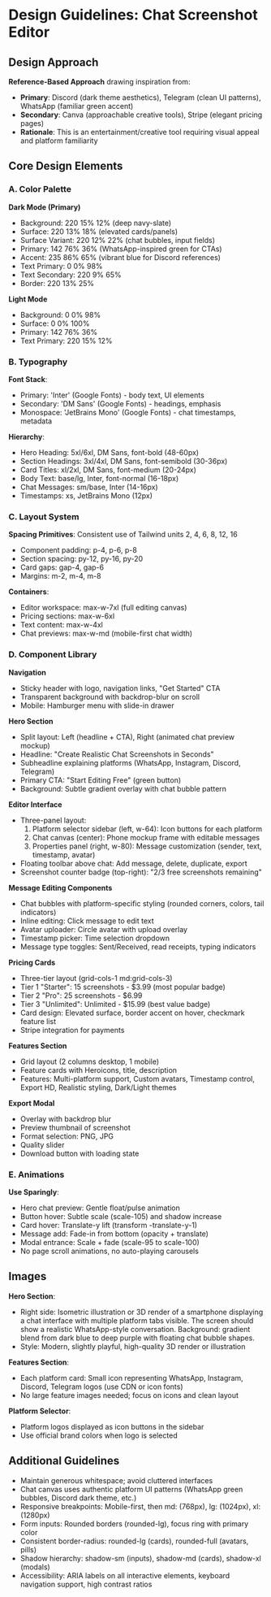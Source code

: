 # Design Guidelines: Chat Screenshot Editor

## Design Approach

**Reference-Based Approach** drawing inspiration from:
- **Primary**: Discord (dark theme aesthetics), Telegram (clean UI patterns), WhatsApp (familiar green accent)
- **Secondary**: Canva (approachable creative tools), Stripe (elegant pricing pages)
- **Rationale**: This is an entertainment/creative tool requiring visual appeal and platform familiarity

## Core Design Elements

### A. Color Palette

**Dark Mode (Primary)**
- Background: 220 15% 12% (deep navy-slate)
- Surface: 220 13% 18% (elevated cards/panels)
- Surface Variant: 220 12% 22% (chat bubbles, input fields)
- Primary: 142 76% 36% (WhatsApp-inspired green for CTAs)
- Accent: 235 86% 65% (vibrant blue for Discord references)
- Text Primary: 0 0% 98%
- Text Secondary: 220 9% 65%
- Border: 220 13% 25%

**Light Mode**
- Background: 0 0% 98%
- Surface: 0 0% 100%
- Primary: 142 76% 36%
- Text Primary: 220 15% 12%

### B. Typography

**Font Stack**: 
- Primary: 'Inter' (Google Fonts) - body text, UI elements
- Secondary: 'DM Sans' (Google Fonts) - headings, emphasis
- Monospace: 'JetBrains Mono' (Google Fonts) - chat timestamps, metadata

**Hierarchy**:
- Hero Heading: 5xl/6xl, DM Sans, font-bold (48-60px)
- Section Headings: 3xl/4xl, DM Sans, font-semibold (30-36px)
- Card Titles: xl/2xl, DM Sans, font-medium (20-24px)
- Body Text: base/lg, Inter, font-normal (16-18px)
- Chat Messages: sm/base, Inter (14-16px)
- Timestamps: xs, JetBrains Mono (12px)

### C. Layout System

**Spacing Primitives**: Consistent use of Tailwind units 2, 4, 6, 8, 12, 16
- Component padding: p-4, p-6, p-8
- Section spacing: py-12, py-16, py-20
- Card gaps: gap-4, gap-6
- Margins: m-2, m-4, m-8

**Containers**:
- Editor workspace: max-w-7xl (full editing canvas)
- Pricing sections: max-w-6xl
- Text content: max-w-4xl
- Chat previews: max-w-md (mobile-first chat width)

### D. Component Library

**Navigation**
- Sticky header with logo, navigation links, "Get Started" CTA
- Transparent background with backdrop-blur on scroll
- Mobile: Hamburger menu with slide-in drawer

**Hero Section**
- Split layout: Left (headline + CTA), Right (animated chat preview mockup)
- Headline: "Create Realistic Chat Screenshots in Seconds"
- Subheadline explaining platforms (WhatsApp, Instagram, Discord, Telegram)
- Primary CTA: "Start Editing Free" (green button)
- Background: Subtle gradient overlay with chat bubble pattern

**Editor Interface**
- Three-panel layout:
  1. Platform selector sidebar (left, w-64): Icon buttons for each platform
  2. Chat canvas (center): Phone mockup frame with editable messages
  3. Properties panel (right, w-80): Message customization (sender, text, timestamp, avatar)
- Floating toolbar above chat: Add message, delete, duplicate, export
- Screenshot counter badge (top-right): "2/3 free screenshots remaining"

**Message Editing Components**
- Chat bubbles with platform-specific styling (rounded corners, colors, tail indicators)
- Inline editing: Click message to edit text
- Avatar uploader: Circle avatar with upload overlay
- Timestamp picker: Time selection dropdown
- Message type toggles: Sent/Received, read receipts, typing indicators

**Pricing Cards**
- Three-tier layout (grid-cols-1 md:grid-cols-3)
- Tier 1 "Starter": 15 screenshots - $3.99 (most popular badge)
- Tier 2 "Pro": 25 screenshots - $6.99
- Tier 3 "Unlimited": Unlimited - $15.99 (best value badge)
- Card design: Elevated surface, border accent on hover, checkmark feature list
- Stripe integration for payments

**Features Section**
- Grid layout (2 columns desktop, 1 mobile)
- Feature cards with Heroicons, title, description
- Features: Multi-platform support, Custom avatars, Timestamp control, Export HD, Realistic styling, Dark/Light themes

**Export Modal**
- Overlay with backdrop blur
- Preview thumbnail of screenshot
- Format selection: PNG, JPG
- Quality slider
- Download button with loading state

### E. Animations

**Use Sparingly**:
- Hero chat preview: Gentle float/pulse animation
- Button hover: Subtle scale (scale-105) and shadow increase
- Card hover: Translate-y lift (transform -translate-y-1)
- Message add: Fade-in from bottom (opacity + translate)
- Modal entrance: Scale + fade (scale-95 to scale-100)
- No page scroll animations, no auto-playing carousels

## Images

**Hero Section**: 
- Right side: Isometric illustration or 3D render of a smartphone displaying a chat interface with multiple platform tabs visible. The screen should show a realistic WhatsApp-style conversation. Background: gradient blend from dark blue to deep purple with floating chat bubble shapes.
- Style: Modern, slightly playful, high-quality 3D render or illustration

**Features Section**:
- Each platform card: Small icon representing WhatsApp, Instagram, Discord, Telegram logos (use CDN or icon fonts)
- No large feature images needed; focus on icons and clean layout

**Platform Selector**:
- Platform logos displayed as icon buttons in the sidebar
- Use official brand colors when logo is selected

## Additional Guidelines

- Maintain generous whitespace; avoid cluttered interfaces
- Chat canvas uses authentic platform UI patterns (WhatsApp green bubbles, Discord dark theme, etc.)
- Responsive breakpoints: Mobile-first, then md: (768px), lg: (1024px), xl: (1280px)
- Form inputs: Rounded borders (rounded-lg), focus ring with primary color
- Consistent border-radius: rounded-lg (cards), rounded-full (avatars, pills)
- Shadow hierarchy: shadow-sm (inputs), shadow-md (cards), shadow-xl (modals)
- Accessibility: ARIA labels on all interactive elements, keyboard navigation support, high contrast ratios